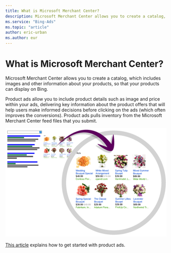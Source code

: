 ```yaml
---
title: What is Microsoft Merchant Center?
description: Microsoft Merchant Center allows you to create a catalog, which includes images and other information about your products, so that your products can display on Bing
ms.service: "Bing-Ads"
ms.topic: "article"
author: eric-urban
ms.author: eur
---
```


# What is Microsoft Merchant Center?

Microsoft Merchant Center allows you to create a catalog, which includes images and other information about your products, so that your products can display on Bing.

Product ads allow you to include product details such as image and price within your ads, delivering key information about the product offers that will help users make informed decisions before clicking on the ads (which often improves the conversions). Product ads pulls inventory from the Microsoft Merchant Center feed files that you submit.

![Ad example](../images/BA_ScreenCap_ProductAdsExample.png)

[This article](./hlp_BA_CONC_BSC_GetStarted.md) explains how to get started with product ads.


